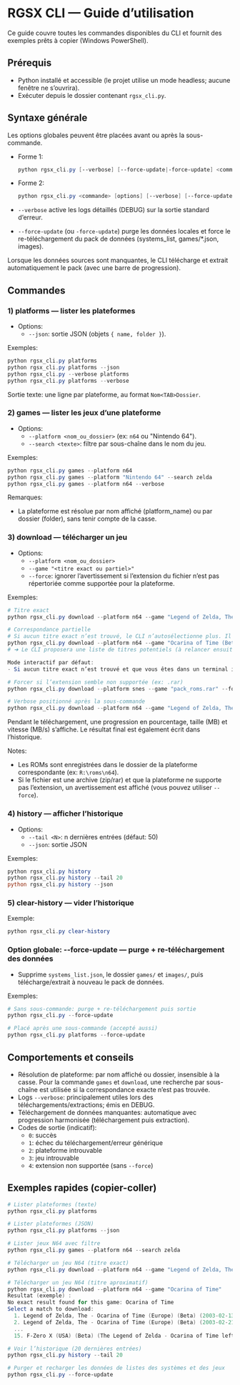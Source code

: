 # RGSX CLI — Guide d’utilisation

Ce guide couvre toutes les commandes disponibles du CLI et fournit des exemples prêts à copier (Windows PowerShell).

## Prérequis
- Python installé et accessible (le projet utilise un mode headless; aucune fenêtre ne s’ouvrira).
- Exécuter depuis le dossier contenant `rgsx_cli.py`.

## Syntaxe générale
Les options globales peuvent être placées avant ou après la sous-commande.

- Forme 1:
  ```powershell
  python rgsx_cli.py [--verbose] [--force-update|-force-update] <commande> [options]
  ```
- Forme 2:
  ```powershell
  python rgsx_cli.py <commande> [options] [--verbose] [--force-update|-force-update]
  ```

- `--verbose` active les logs détaillés (DEBUG) sur la sortie standard d’erreur.
- `--force-update` (ou `-force-update`) purge les données locales et force le re-téléchargement du pack de données (systems_list, games/*.json, images).

Lorsque les données sources sont manquantes, le CLI télécharge et extrait automatiquement le pack (avec une barre de progression).

## Commandes

### 1) platforms — lister les plateformes
- Options:
  - `--json`: sortie JSON (objets `{ name, folder }`).

Exemples:
```powershell
python rgsx_cli.py platforms
python rgsx_cli.py platforms --json
python rgsx_cli.py --verbose platforms
python rgsx_cli.py platforms --verbose
```

Sortie texte: une ligne par plateforme, au format `Nom<TAB>Dossier`.

### 2) games — lister les jeux d’une plateforme
- Options:
  - `--platform <nom_ou_dossier>` (ex: `n64` ou "Nintendo 64").
  - `--search <texte>`: filtre par sous-chaîne dans le nom du jeu.

Exemples:
```powershell
python rgsx_cli.py games --platform n64
python rgsx_cli.py games --platform "Nintendo 64" --search zelda
python rgsx_cli.py games --platform n64 --verbose
```

Remarques:
- La plateforme est résolue par nom affiché (platform_name) ou par dossier (folder), sans tenir compte de la casse.

### 3) download — télécharger un jeu
- Options:
  - `--platform <nom_ou_dossier>`
  - `--game "<titre exact ou partiel>"`
  - `--force`: ignorer l’avertissement si l’extension du fichier n’est pas répertoriée comme supportée pour la plateforme.

Exemples:
```powershell
# Titre exact
python rgsx_cli.py download --platform n64 --game "Legend of Zelda, The - Ocarina of Time (USA) (Beta).zip"

# Correspondance partielle
# Si aucun titre exact n’est trouvé, le CLI n’autosélectionne plus. Il affiche des correspondances possibles.
python rgsx_cli.py download --platform n64 --game "Ocarina of Time (Beta)"
# ➜ Le CLI proposera une liste de titres potentiels (à relancer ensuite avec le titre exact).

Mode interactif par défaut:
- Si aucun titre exact n’est trouvé et que vous êtes dans un terminal interactif (TTY), une liste numérotée s’affiche automatiquement pour choisir un match et lancer le téléchargement.

# Forcer si l’extension semble non supportée (ex: .rar)
python rgsx_cli.py download --platform snes --game "pack_roms.rar" --force

# Verbose positionné après la sous-commande
python rgsx_cli.py download --platform n64 --game "Legend of Zelda, The - Ocarina of Time (USA) (Beta).zip" --verbose
```

Pendant le téléchargement, une progression en pourcentage, taille (MB) et vitesse (MB/s) s’affiche. Le résultat final est également écrit dans l’historique.

Notes:
- Les ROMs sont enregistrées dans le dossier de la plateforme correspondante (ex: `R:\roms\n64`).
- Si le fichier est une archive (zip/rar) et que la plateforme ne supporte pas l’extension, un avertissement est affiché (vous pouvez utiliser `--force`).

### 4) history — afficher l’historique
- Options:
  - `--tail <N>`: n dernières entrées (défaut: 50)
  - `--json`: sortie JSON

Exemples:
```powershell
python rgsx_cli.py history
python rgsx_cli.py history --tail 20
python rgsx_cli.py history --json
```

### 5) clear-history — vider l’historique
Exemple:
```powershell
python rgsx_cli.py clear-history
```

### Option globale: --force-update — purge + re-téléchargement des données
- Supprime `systems_list.json`, le dossier `games/` et `images/`, puis télécharge/extrait à nouveau le pack de données.

Exemples:
```powershell
# Sans sous-commande: purge + re-téléchargement puis sortie
python rgsx_cli.py --force-update

# Placé après une sous-commande (accepté aussi)
python rgsx_cli.py platforms --force-update
```

## Comportements et conseils
- Résolution de plateforme: par nom affiché ou dossier, insensible à la casse. Pour la commande `games` et `download`, une recherche par sous-chaîne est utilisée si la correspondance exacte n’est pas trouvée.
- Logs `--verbose`: principalement utiles lors des téléchargements/extractions; émis en DEBUG.
- Téléchargement de données manquantes: automatique avec progression harmonisée (téléchargement puis extraction).
- Codes de sortie (indicatif):
  - `0`: succès
  - `1`: échec du téléchargement/erreur générique
  - `2`: plateforme introuvable
  - `3`: jeu introuvable
  - `4`: extension non supportée (sans `--force`)

## Exemples rapides (copier-coller)
```powershell
# Lister plateformes (texte)
python rgsx_cli.py platforms

# Lister plateformes (JSON)
python rgsx_cli.py platforms --json

# Lister jeux N64 avec filtre
python rgsx_cli.py games --platform n64 --search zelda

# Télécharger un jeu N64 (titre exact)
python rgsx_cli.py download --platform n64 --game "Legend of Zelda, The - Ocarina of Time (USA) (Beta).zip"

# Télécharger un jeu N64 (titre aproximatif)
python rgsx_cli.py download --platform n64 --game "Ocarina of Time"
Resultat (exemple) : 
No exact result found for this game: Ocarina of Time
Select a match to download:
  1. Legend of Zelda, The - Ocarina of Time (Europe) (Beta) (2003-02-13) (GameCube).zip
  2. Legend of Zelda, The - Ocarina of Time (Europe) (Beta) (2003-02-21) (GameCube) (Debug).zip
  ...
  15. F-Zero X (USA) (Beta) (The Legend of Zelda - Ocarina of Time leftover data).zip

# Voir l’historique (20 dernières entrées)
python rgsx_cli.py history --tail 20

# Purger et recharger les données de listes des systèmes et des jeux
python rgsx_cli.py --force-update
```
